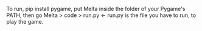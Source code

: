 To run, pip install pygame, put Melta inside the folder of your Pygame's PATH, then go Melta > code > run.py <- run.py is the file you have to run, to play the game.
